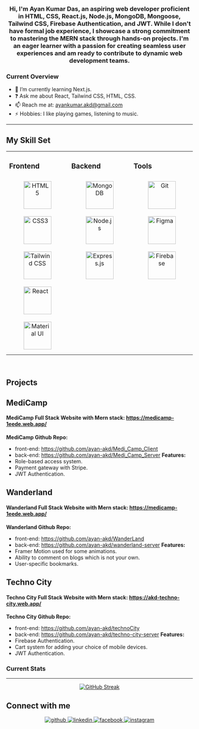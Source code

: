 




### <div align="center">Hi, I'm Ayan Kumar Das, an aspiring web developer proficient in HTML, CSS, React.js, Node.js, MongoDB, Mongoose, Tailwind CSS, Firebase Authentication, and JWT. While I don't have formal job experience, I showcase a strong commitment to mastering the MERN stack through hands-on projects. I'm an eager learner with a passion for creating seamless user experiences and am ready to contribute to dynamic web development teams.</div>  


### Current Overview
* 🌱 I’m currently learning Next.js.
* ❓ Ask me about React, Tailwind CSS, HTML, CSS.
* 📫 Reach me at: ayankumar.akd@gmail.com
* ⚡ Hobbies: I like playing games, listening to music.

<hr/>

## My Skill Set  
<table><tr><td valign="top" width="33%">



### Frontend  
<div align="center">  
<a href="https://en.wikipedia.org/wiki/HTML5" target="_blank"><img style="margin: 10px" src="https://profilinator.rishav.dev/skills-assets/html5-original-wordmark.svg" alt="HTML5" height="75" /></a>  
<a href="https://www.w3schools.com/css/" target="_blank"><img style="margin: 10px" src="https://profilinator.rishav.dev/skills-assets/css3-original-wordmark.svg" alt="CSS3" height="75" /></a>  
<a href="https://www.tailwindcss.com/" target="_blank"><img style="margin: 10px" src="https://profilinator.rishav.dev/skills-assets/tailwindcss.svg" alt="Tailwind CSS" height="75" /></a>  
<a href="https://reactjs.org/" target="_blank"><img style="margin: 10px" src="https://profilinator.rishav.dev/skills-assets/react-original-wordmark.svg" alt="React" height="75" /></a>  
<a href="https://mui.com/" target="_blank"><img style="margin: 10px" src="https://profilinator.rishav.dev/skills-assets/mui.png" alt="Material UI" height="75" /></a>  
</div>

</td><td valign="top" width="33%">



### Backend  
<div align="center">  
<a href="https://www.mongodb.com/" target="_blank"><img style="margin: 10px" src="https://profilinator.rishav.dev/skills-assets/mongodb-original-wordmark.svg" alt="MongoDB" height="75" /></a>  
<a href="https://nodejs.org/" target="_blank"><img style="margin: 10px" src="https://profilinator.rishav.dev/skills-assets/nodejs-original-wordmark.svg" alt="Node.js" height="75" /></a>  
<a href="https://expressjs.com/" target="_blank"><img style="margin: 10px" src="https://profilinator.rishav.dev/skills-assets/express-original-wordmark.svg" alt="Express.js" height="75" /></a>  
</div>

</td><td valign="top" width="33%">



### Tools  
<div align="center">  
<a href="https://github.com/" target="_blank"><img style="margin: 10px" src="https://profilinator.rishav.dev/skills-assets/git-scm-icon.svg" alt="Git" height="75" /></a>  
<a href="https://www.figma.com/" target="_blank"><img style="margin: 10px" src="https://profilinator.rishav.dev/skills-assets/figma-icon.svg" alt="Figma" height="75" /></a>  
<a href="https://firebase.google.com/" target="_blank"><img style="margin: 10px" src="https://profilinator.rishav.dev/skills-assets/firebase.png" alt="Firebase" height="75" /></a>  
</div>

</td></tr></table>  

<br/>  

## Projects

## MediCamp
#### MediCamp Full Stack Website with Mern stack: https://medicamp-1eede.web.app/
**MediCamp Github Repo:**
* front-end: https://github.com/ayan-akd/Medi_Camp_Client
* back-end: https://github.com/ayan-akd/Medi_Camp_Server
**Features:**
* Role-based access system.
* Payment gateway with Stripe.
* JWT Authentication.

## Wanderland
#### Wanderland Full Stack Website with Mern stack: https://medicamp-1eede.web.app/
**Wanderland Github Repo:**
* front-end: https://github.com/ayan-akd/WanderLand
* back-end: https://github.com/ayan-akd/wanderland-server
**Features:**
* Framer Motion used for some animations.
* Ability to comment on blogs which is not your own.
* User-specific bookmarks.

## Techno City
#### Techno City Full Stack Website with Mern stack: https://akd-techno-city.web.app/
**Techno City Github Repo:**
* front-end: https://github.com/ayan-akd/technoCity
* back-end: https://github.com/ayan-akd/techno-city-server
**Features:**
* Firebase Authentication.
* Cart system for adding your choice of mobile devices.
* JWT Authentication.


<!--
**ayan-akd/ayan-akd** is a ✨ _special_ ✨ repository because its `README.md` (this file) appears on your GitHub profile.

Here are some ideas to get you started:

- 🔭 I’m currently working on ...
- 👯 I’m looking to collaborate on ...
- 🤔 I’m looking for help with ...
- 😄 Pronouns: ...
- ⚡ Fun fact: ...
-->
### Current Stats
<hr/>
<P align="center">
  <a href="https://git.io/streak-stats"><img src="https://github-readme-streak-stats.herokuapp.com?user=ayan-akd&theme=tokyonight-duo&hide_border=true&date_format=M%20j%5B%2C%20Y%5D" alt="GitHub Streak" /></a>
</P>

## Connect with me  
<div align="center">
<a href="https://github.com/ayan-akd" target="_blank">
<img src=https://img.shields.io/badge/github-%2324292e.svg?&style=for-the-badge&logo=github&logoColor=white alt=github style="margin-bottom: 5px;" />
</a>
<a href="https://linkedin.com/in/ayan-kumar-akd" target="_blank">
<img src=https://img.shields.io/badge/linkedin-%231E77B5.svg?&style=for-the-badge&logo=linkedin&logoColor=white alt=linkedin style="margin-bottom: 5px;" />
</a>
<a href="https://www.facebook.com/akd444" target="_blank">
<img src=https://img.shields.io/badge/facebook-%232E87FB.svg?&style=for-the-badge&logo=facebook&logoColor=white alt=facebook style="margin-bottom: 5px;" />
</a>
<a href="https://instagram.com/akd420v2" target="_blank">
<img src=https://img.shields.io/badge/instagram-%23000000.svg?&style=for-the-badge&logo=instagram&logoColor=white alt=instagram style="margin-bottom: 5px;" />
</a>  
</div>  
  

<br/>  
